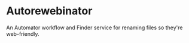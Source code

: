 Autorewebinator
===============

An Automator workflow and Finder service for renaming files so they're web-friendly.